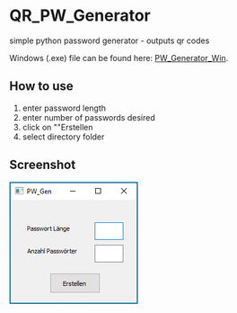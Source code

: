 # QR_PW_Generator
simple python password generator - outputs qr codes

Windows (.exe) file can be found here: [PW_Generator_Win](https://nxt-cloud.de/s/xBQcQfDLY34b2zG).


## How to use
1. enter password length
2. enter number of passwords desired
3. click on ""Erstellen
4. select directory folder

## Screenshot

![Screenshot](Screenshot.png)

